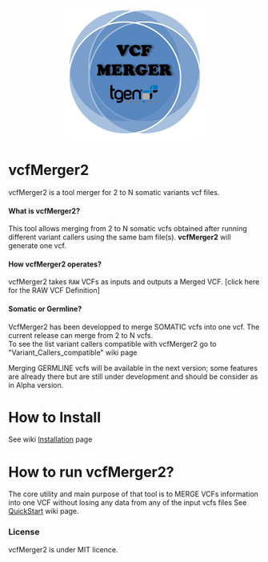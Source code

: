 <p align="center">
<img src="images/vcfMerger2.logo.png"/>
</p>

# vcfMerger2 
vcfMerger2 is a tool merger for 2 to N somatic variants vcf files. 


#### What is vcfMerger2?
This tool allows merging from 2 to N somatic vcfs obtained after running different variant callers using the same bam file(s). 
**vcfMerger2** will generate one vcf. 

#### How vcfMerger2 operates?
vcfMerger2 takes `RAW` VCFs as inputs and outputs a Merged VCF. [click here for the RAW VCF Definition] 


#### Somatic or Germline? 
VcfMerger2 has been developped to merge SOMATIC vcfs into one vcf. The current release can merge from 2 to N vcfs.  
To see the list  variant callers compatible with vcfMerger2 go to "Variant_Callers_compatible" wiki page

Merging GERMLINE vcfs will be available in the next version; some features are already there but are still under development and should be consider as in Alpha version. 


# How to Install 
See wiki [Installation](https://github.com/tgen/vcfMerger2/wiki/Installation#Installation) page

# How to run vcfMerger2?
The core utility and main purpose of that tool is to MERGE VCFs information into one VCF without losing any data from any of the input vcfs files
See [QuickStart](https://github.com/tgen/vcfMerger2/wiki/QuickStart#QuickStart) wiki page.



### License
vcfMerger2 is under MIT licence.
